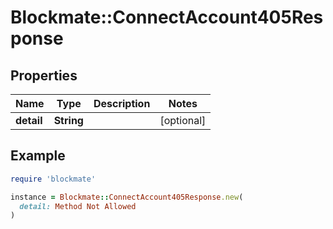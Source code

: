 # Blockmate::ConnectAccount405Response

## Properties

| Name | Type | Description | Notes |
| ---- | ---- | ----------- | ----- |
| **detail** | **String** |  | [optional] |

## Example

```ruby
require 'blockmate'

instance = Blockmate::ConnectAccount405Response.new(
  detail: Method Not Allowed
)
```

